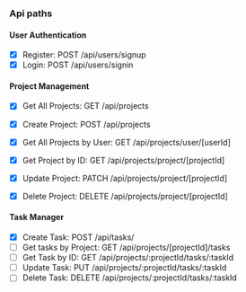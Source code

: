 ### Api paths

#### User Authentication

- [x] Register: POST /api/users/signup
- [x] Login: POST /api/users/signin

#### Project Management

- [x] Get All Projects: GET /api/projects
- [x] Create Project: POST /api/projects
- [x] Get All Projects by User: GET /api/projects/user/[userId]
- [x] Get Project by ID: GET /api/projects/project/[projectId]
- [x] Update Project: PATCH /api/projects/project/[projectId]
- [x] Delete Project: DELETE /api/projects/project/[projectId]


#### Task Manager

- [x] Create Task: POST /api/tasks/
- [ ] Get tasks by Project: GET /api/projects/[projectId]/tasks
- [ ] Get Task by ID: GET /api/projects/:projectId/tasks/:taskId
- [ ] Update Task: PUT /api/projects/:projectId/tasks/:taskId
- [ ] Delete Task: DELETE /api/projects/:projectId/tasks/:taskId
